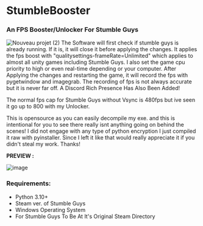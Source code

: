 # StumbleBooster

### An FPS Booster/Unlocker For Stumble Guys
![Nouveau projet (2)](https://github.com/Jxkss/StumbleBooster/assets/115944854/0f0b1dac-3472-4c99-b21d-c968f5b67bd5)
The Software will first check if stumble guys is already running. If it is, it will close it before applying the changes.
It applies the fps boost with "qualitysettings-frameRate=Unlimited" which applies to almost all unity games including Stumble Guys.
I also set the game cpu priority to high or even real-time depending or your computer.
After Applying the changes and restarting the game, it will record the fps with pygetwindow and imagegrab. The recording of fps is not always accurate but it is never far off.
A Discord Rich Presence Has Also Been Added!
            

The normal fps cap for Stumble Guys without Vsync is 480fps but ive seen it go up to 800 with my Unlocker.

This is opensource as you can easily decompile my exe. and this is intentional for you to see there really isnt anything going on behind the scenes!
I did not engage with any type of python encryption I just compiled it raw with pyinstaller.
Since I left it like that  would really appreciate it if you didn't steal my work. Thanks!

**PREVIEW :**

![image](https://github.com/Jxkss/StumbleBooster/assets/115944854/21edfa84-6ce9-4ad0-98ef-0760cda72d99)


### Requirements:

- Python 3.10+
- Steam ver. of Stumble Guys
- Windows Operating System
- For Stumble Guys To Be At It's Original Steam Directory
